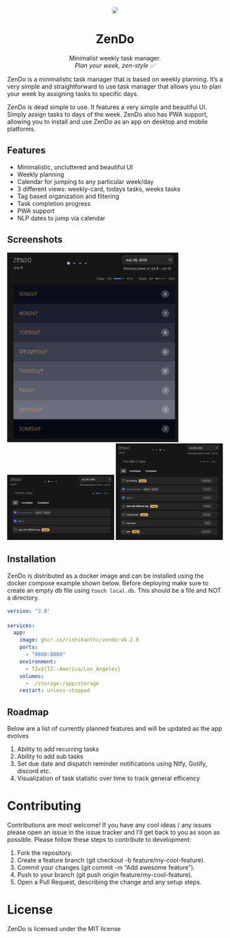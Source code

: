 <p align="center">
  <img src="https://raw.githubusercontent.com/rishikanthc/zendo/main/static/icon-96x96.png" width="96" style="border-radius: 50%; alt="Logo"/>
</p>
<h1 align="center">ZenDo</h1>
<p align="center">
  Minimalist weekly task manager.<br>
  <i>Plan your week, zen-style ✅</i>
</p>

ZenDo is a minimalistic task manager that is based on weekly planning. It’s a very simple and straightforward to use task manager that allows you to plan your week by assigning tasks to specific days.

ZenDo is dead simple to use. It features a very simple and beautiful UI. Simply assign tasks to days of the week. ZenDo also has PWA support, allowing you to install and use ZenDo as an app on desktop and mobile platforms.

## Features

* Minimalistic, uncluttered and beautiful UI
* Weekly planning
* Calendar for jumping to any particular week/day
* 3 different views: weekly-card, todays tasks, weeks tasks
* Tag based organization and filtering
* Task completion progress
* PWA support
* NLP dates to jump via calendar

## Screenshots

<img src="screenshots/week-card-layout.png" alt="Zendo" width="400">
<img src="screenshots/todays-tasks.png" alt="Zendo Today view" width="250">
<img src="screenshots/weeks-tasks.png" alt="Zendo Week view" width="250">

## Installation

ZenDo is distributed as a docker image and can be installed using the docker compose example shown below.
Before deploying make sure to create an empty db file using `touch local.db`. This should be a file and NOT a directory.

````yaml
version: "3.8"

services:
  app:
    image: ghcr.io/rishikanthc/zendo:v0.2.0
    ports:
      - "8080:8080"
    environment:
      - TZ=${TZ:-America/Los_Angeles}
    volumes:
      - ./storage:/app/storage
    restart: unless-stopped
````

## Roadmap

Below are a list of currently planned features and will be updated as the app evolves

1. Ability to add recurring tasks
1. Ability to add sub tasks
1. Set due date and dispatch reminder notifications using Ntfy, Gotify, discord etc.
1. Visualization of task statistic over time to track general efficency

# Contributing

Contributions are most welcome!
If you have any cool ideas /  any issues please open an
issue in the issue tracker and I’ll get back to you as soon as possible.
Please follow these steps to contribute to development:

1. Fork the repository.
1. Create a feature branch (git checkout -b feature/my-cool-feature).
1. Commit your changes (git commit -m “Add awesome feature”).
1. Push to your branch (git push origin feature/my-cool-feature).
1. Open a Pull Request, describing the change and any setup steps.

# License

ZenDo is licensed under the MIT license

